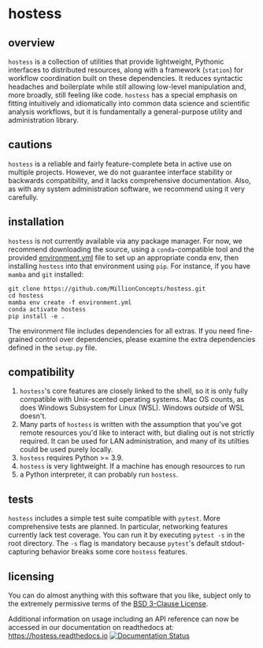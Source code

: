 # hostess

## overview
`hostess` is a collection of utilities that provide lightweight, Pythonic
interfaces to distributed resources, along with a framework (`station`) for 
workflow coordination built on these dependencies. It reduces syntactic 
headaches and boilerplate while still allowing low-level manipulation and, 
more broadly, still feeling like code. `hostess` has a special emphasis on 
fitting intuitively and idiomatically into common data science and scientific 
analysis workflows, but it is fundamentally a general-purpose utility and 
administration library.

## cautions
`hostess` is a reliable and fairly feature-complete beta in active use on 
multiple projects. However, we do not guarantee interface stability or 
backwards compatibility, and it lacks comprehensive documentation. Also, as
with any system administration software, we recommend using it very carefully.

## installation
`hostess` is not currently available via any package manager. 
For now, we recommend downloading the source, using a `conda`-compatible tool 
and the provided [environment.yml](environment.yml) file to set up an 
appropriate conda env, then installing `hostess` into that environment using 
`pip`. For instance, if you have `mamba` and `git` installed:
```
git clone https://github.com/MillionConcepts/hostess.git
cd hostess
mamba env create -f environment.yml
conda activate hostess
pip install -e .
```
The environment file includes dependencies for all extras. If you need 
fine-grained control over dependencies, please examine the extra dependencies 
defined in the `setup.py` file.

## compatibility
1. `hostess`'s core features are closely linked to the shell, so it is 
only fully compatible with Unix-scented operating systems. Mac OS counts, 
as does Windows Subsystem for Linux (WSL). Windows *outside* of WSL doesn't.
2. Many parts of `hostess` is written with the assumption that you've got 
remote resources you'd like to interact with, but dialing out is not strictly 
required. It can be used for LAN administration, and many of its utilties 
could be used purely locally.
3. `hostess` requires Python >= 3.9.
4. `hostess` is very lightweight. If a machine has enough resources to run 
5. a Python interpreter, it can probably run `hostess`.  

## tests
`hostess` includes a simple test suite compatible with `pytest`. More 
comprehensive tests are planned. In particular, networking features currently 
lack test coverage. You can run it by executing `pytest -s` in the root 
directory. The `-s` flag is mandatory because `pytest`'s default stdout-
capturing behavior breaks some core `hostess` features.

## licensing
You can do almost anything with this software that you like, subject only to 
the extremely permissive terms of the [BSD 3-Clause License](LICENSE).

Additional information on usage including an API reference 
can now be accessed in our documentation on readthedocs at: https://hostess.readthedocs.io [![Documentation Status](https://readthedocs.org/projects/hostess/badge/?version=latest)](https://hostess.readthedocs.io/en/latest/?badge=latest)

